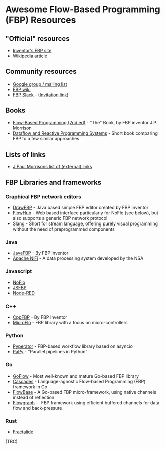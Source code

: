 # Awesome Flow-Based Programming (FBP) Resources

## "Official" resources
- [Inventor's FBP site](https://jpaulm.github.io/fbp/)
- [Wikipedia article](https://en.wikipedia.org/wiki/Flow-based_programming)

## Community resources
- [Google group / mailing list](https://groups.google.com/forum/#!forum/flow-based-programming)
- [FBP wiki](http://wiki.c2.com/?FlowBasedProgramming)
- [FBP Slack](https://fbphq.slack.com/) - ([Invitation link](https://join.slack.com/t/fbphq/shared_invite/enQtOTM4ODkzMTYyODE3LTJiMmNlZjhiMWY1MDY1ODA4Y2YzNDBlNDZlMTBkMDNlMjcwNzg2MGZhZjA2NjJjYTliYTM0OTIyYmM0Yzk0MDQ))

## Books
- [Flow-Based Programming (2nd ed)](http://a.co/eDK7LgY) - "The" Book, by FBP inventor J.P. Morrison
- [Dataflow and Reactive Programming Systems](https://leanpub.com/dataflowbook) - Short book comparing FBP to a few similar approaches

## Lists of links
- [J Paul Morrisons list of (external) links](http://www.jpaulmorrison.com/fbp/links_external.html)

## FBP Libraries and frameworks

### Graphical FBP network editors

- [DrawFBP](https://github.com/jpaulm/drawfbp) - Java based simple FBP editor created by FBP inventor
- [FlowHub](https://flowhub.io/) - Web based interface particularly for NoFlo (see below), but also supports a generic FBP network protocol
- [Slang](https://tryslang.com/) - Short for stream language, offering purely visual programming without the need of preprogrammed components

### Java
- [JavaFBP](https://github.com/jpaulm/javafbp) - By FBP Inventor
- [Apache NiFi](https://nifi.apache.org/) - A data processing system developed by the NSA

### Javascript
- [NoFlo](https://noflojs.org/)
- [JSFBP](https://github.com/jpaulm/jsfbp)
- [Node-RED](https://nodered.org/)

### C++
- [CppFBP](https://github.com/jpaulm/cppfbp) - By FBP Inventor
- [MicroFlo](http://microflo.org/) - FBP library with a focus on micro-controllers

### Python
- [Pyperator](https://github.com/baffelli/pyperator) - FBP-based workflow library based on asyncio
- [PaPy](http://mcieslik-mctp.github.io/papy/) - "Parallel pipelines in Python"

### Go
- [GoFlow](https://github.com/trustmaster/goflow) - Most well-known and mature Go-based FBP library
- [Cascades](https://github.com/cascades-fbp/cascades) - Language-agnostic Flow-based Programming (FBP) framework in Go
- [FlowBase](http://flowbase.org/) - A Go-based FBP micro-framework, using native channels instead of reflection
- [Flowgraph](https://github.com/vectaport/flowgraph) -- FBP framework using efficient buffered channels for data flow and back-pressure

### Rust
- [Fractalide](https://github.com/fractalide/fractalide)

(TBC)
